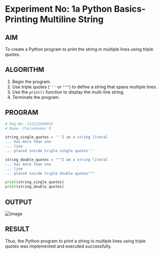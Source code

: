 # Experiment No: 1a Python Basics- Printing Multiline String

## AIM  
To create a Python program to print the string in multiple lines using triple quotes.

## ALGORITHM  
1. Begin the program.  
2. Use triple quotes (`'''` or `"""`) to define a string that spans multiple lines.  
3. Use the `print()` function to display the multi-line string.  
4. Terminate the program.

## PROGRAM
```python
# Reg.No- 212222060031
# Name- Charankumar R

string_single_quotes = '''I am a string literal
... has more than one
... line
... placed inside triple single quotes'''

string_double_quotes = """I am a string literal
... has more than one
... line
... placed inside triple double quotes"""

print(string_single_quotes)
print(string_double_quotes)
```
## OUTPUT
![image](https://github.com/user-attachments/assets/5f00ee07-dc40-4c28-8d34-8d9529ae342f)

## RESULT
Thus, the Python program to print a string in multiple lines using triple quotes was implemented and executed successfully.

